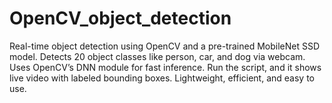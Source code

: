 # OpenCV_object_detection
Real-time object detection using OpenCV and a pre-trained MobileNet SSD model. Detects 20 object classes like person, car, and dog via webcam. Uses OpenCV’s DNN module for fast inference. Run the script, and it shows live video with labeled bounding boxes. Lightweight, efficient, and easy to use.
